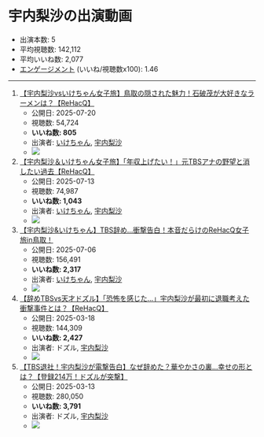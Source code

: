 # 宇内梨沙の出演動画

- 出演本数: 5
- 平均視聴数: 142,112
- 平均いいね数: 2,077
- [エンゲージメント](/rehacq_fan/engagement) (いいね/視聴数x100): 1.46


----

1.  [【宇内梨沙vsいけちゃん女子旅】鳥取の隠された魅力！石破茂が大好きなラーメンは？【ReHacQ】](/rehacq_fan/ids/phNQGqZQuNE "wikilink")
    -   公開日: 2025-07-20
    -   視聴数: 54,724
    -   **いいね数: 805**
    -   出演者: [いけちゃん](/rehacq_fan/people/いけちゃん "wikilink"), [宇内梨沙](/rehacq_fan/people/宇内梨沙 "wikilink")
    - [![](https://img.youtube.com/vi/phNQGqZQuNE/hqdefault.jpg)](https://www.youtube.com/watch?v=phNQGqZQuNE)
1.  [【宇内梨沙＆いけちゃん女子旅】「年収上げたい！」元TBSアナの野望と消したい過去【ReHacQ】](/rehacq_fan/ids/rYDFCU3yd9A "wikilink")
    -   公開日: 2025-07-13
    -   視聴数: 74,987
    -   **いいね数: 1,043**
    -   出演者: [いけちゃん](/rehacq_fan/people/いけちゃん "wikilink"), [宇内梨沙](/rehacq_fan/people/宇内梨沙 "wikilink")
    - [![](https://img.youtube.com/vi/rYDFCU3yd9A/hqdefault.jpg)](https://www.youtube.com/watch?v=rYDFCU3yd9A)
1.  [【宇内梨沙&いけちゃん】TBS辞め…衝撃告白！本音だらけのReHacQ女子旅in鳥取！](/rehacq_fan/ids/yaUhfqYGSOo "wikilink")
    -   公開日: 2025-07-06
    -   視聴数: 156,491
    -   **いいね数: 2,317**
    -   出演者: [いけちゃん](/rehacq_fan/people/いけちゃん "wikilink"), [宇内梨沙](/rehacq_fan/people/宇内梨沙 "wikilink")
    - [![](https://img.youtube.com/vi/yaUhfqYGSOo/hqdefault.jpg)](https://www.youtube.com/watch?v=yaUhfqYGSOo)
1.  [【辞めTBSvs天才ドズル】「恐怖を感じた…」宇内梨沙が最初に退職考えた衝撃事件とは？【ReHacQ】](/rehacq_fan/ids/txVcapF766Q "wikilink")
    -   公開日: 2025-03-18
    -   視聴数: 144,309
    -   **いいね数: 2,427**
    -   出演者: ドズル, [宇内梨沙](/rehacq_fan/people/宇内梨沙 "wikilink")
    - [![](https://img.youtube.com/vi/txVcapF766Q/hqdefault.jpg)](https://www.youtube.com/watch?v=txVcapF766Q)
1.  [【TBS退社！宇内梨沙が電撃告白】なぜ辞めた？華やかさの裏…幸せの形とは？【登録214万！ドズルが突撃】](/rehacq_fan/ids/p_FwWnfl7XI "wikilink")
    -   公開日: 2025-03-13
    -   視聴数: 280,050
    -   **いいね数: 3,791**
    -   出演者: ドズル, [宇内梨沙](/rehacq_fan/people/宇内梨沙 "wikilink")
    - [![](https://img.youtube.com/vi/p_FwWnfl7XI/hqdefault.jpg)](https://www.youtube.com/watch?v=p_FwWnfl7XI)
